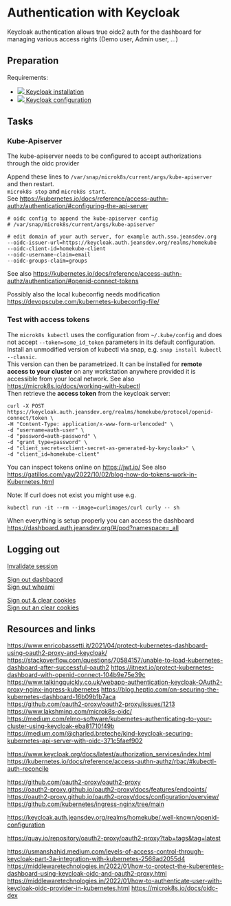 # Authentication with Keycloak

Keycloak authentication allows true oidc2 auth for the dashboard for managing various access rights
(Demo user, Admin user, ...)

## Preparation

Requirements:

- ![](images/ico/color/homekube_16.png)[ Keycloak installation](keycloak-installation.md)
- ![](images/ico/color/homekube_16.png)[ Keycloak configuration](keycloak-configuration.md)

## Tasks

### Kube-Apiserver

The kube-apiserver needs to be configured to accept authorizations through the oidc provider

Append these lines to `/var/snap/microk8s/current/args/kube-apiserver` and then restart.  
`microk8s stop` and `microk8s start`.  
See https://kubernetes.io/docs/reference/access-authn-authz/authentication/#configuring-the-api-server

```
# oidc config to append the kube-apiserver config
# /var/snap/microk8s/current/args/kube-apiserver

# edit domain of your auth server, for example auth.sso.jeansdev.org
--oidc-issuer-url=https://keycloak.auth.jeansdev.org/realms/homekube
--oidc-client-id=homekube-client
--oidc-username-claim=email
--oidc-groups-claim=groups

```

See also https://kubernetes.io/docs/reference/access-authn-authz/authentication/#openid-connect-tokens

Possibly also the local kubeconfig needs modification
https://devopscube.com/kubernetes-kubeconfig-file/

### Test with access tokens

The `microk8s kubectl` uses the configuration from `~/.kube/config` and does not accept `--token=some_id_token` parameters in its default configuration.
Install an unmodified version of kubectl via snap, e.g. `snap install kubectl --classic`.  
This version can then be parametrized.
It can be installed for **remote access to your cluster** on any workstation anywhere provided it is accessible from your local network. See also https://microk8s.io/docs/working-with-kubectl  
Then retrieve the **access token** from the keycloak server:

```
curl -X POST https://keycloak.auth.jeansdev.org/realms/homekube/protocol/openid-connect/token \
-H "Content-Type: application/x-www-form-urlencoded" \
-d "username=auth-user" \
-d "password=auth-password" \
-d "grant_type=password" \
-d "client_secret=<client-secret-as-generated-by-keycloak>" \
-d "client_id=homekube-client"
```

You can inspect tokens online on https://jwt.io/
See also https://gatillos.com/yay/2022/10/02/blog-how-do-tokens-work-in-Kubernetes.html

Note: If curl does not exist you might use e.g.

```
kubectl run -it --rm --image=curlimages/curl curly -- sh
```

When everything is setup properly you can access the dashboard https://dashboard.auth.jeansdev.org/#/pod?namespace=_all

## Logging out

[Invalidate session](https://keycloak.auth.jeansdev.org/realms/homekube/protocol/openid-connect/logout)

[Sign out dashbaord](https://dashboard.auth.jeansdev.org/oauth2/sign_out)  
[Sign out whoami](https://whoami.auth.jeansdev.org/oauth2/sign_out)

[Sign out & clear cookies](https://dashboard.auth.jeansdev.org/oauth2/sign_out?rd=https%3A%2F%2Fkeycloak.auth.jeansdev.org%2Frealms%2Fhomekube%2Fprotocol%2Fopenid-connect%2Flogout)  
[Sign out an clear cookies](https://whoami.auth.jeansdev.org/oauth2/sign_out?rd=https%3A%2F%2Fkeycloak.auth.jeansdev.org%2Frealms%2Fhomekube%2Fprotocol%2Fopenid-connect%2Flogout)

## Resources and links

https://www.enricobassetti.it/2021/04/protect-kubernetes-dashboard-using-oauth2-proxy-and-keycloak/
https://stackoverflow.com/questions/70584157/unable-to-load-kubernetes-dashboard-after-successful-oauth2
https://itnext.io/protect-kubernetes-dashboard-with-openid-connect-104b9e75e39c
https://www.talkingquickly.co.uk/webapp-authentication-keycloak-OAuth2-proxy-nginx-ingress-kubernetes
https://blog.heptio.com/on-securing-the-kubernetes-dashboard-16b09b1b7aca  
https://github.com/oauth2-proxy/oauth2-proxy/issues/1213  
https://www.lakshminp.com/microk8s-oidc/  
https://medium.com/elmo-software/kubernetes-authenticating-to-your-cluster-using-keycloak-eba81710f49b  
https://medium.com/@charled.breteche/kind-keycloak-securing-kubernetes-api-server-with-oidc-371c5faef902

https://www.keycloak.org/docs/latest/authorization_services/index.html  
https://kubernetes.io/docs/reference/access-authn-authz/rbac/#kubectl-auth-reconcile

https://github.com/oauth2-proxy/oauth2-proxy  
https://oauth2-proxy.github.io/oauth2-proxy/docs/features/endpoints/  
https://oauth2-proxy.github.io/oauth2-proxy/docs/configuration/overview/  
https://github.com/kubernetes/ingress-nginx/tree/main

https://keycloak.auth.jeansdev.org/realms/homekube/.well-known/openid-configuration

https://quay.io/repository/oauth2-proxy/oauth2-proxy?tab=tags&tag=latest

https://usmanshahid.medium.com/levels-of-access-control-through-keycloak-part-3a-integration-with-kubernetes-2568ad2055d4
https://middlewaretechnologies.in/2022/01/how-to-protect-the-kuberentes-dashboard-using-keycloak-oidc-and-oauth2-proxy.html
https://middlewaretechnologies.in/2022/01/how-to-authenticate-user-with-keycloak-oidc-provider-in-kubernetes.html
https://microk8s.io/docs/oidc-dex
